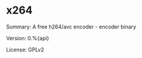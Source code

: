 #           x264
 
Summary:        A free h264/avc encoder - encoder binary
 
Version: 	0.%{api}
 
License:        GPLv2
 
